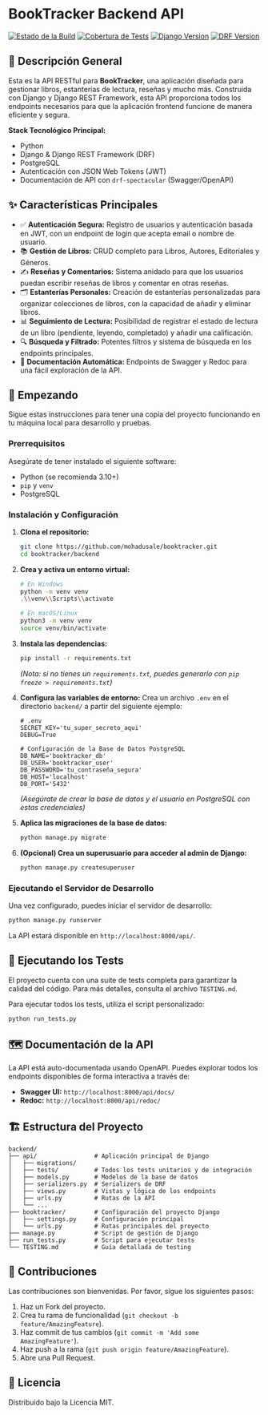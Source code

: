 # BookTracker Backend API

[![Estado de la Build](https://img.shields.io/badge/build-passing-brightgreen)](https://github.com/mohadusale/booktracker)
[![Cobertura de Tests](https://img.shields.io/badge/coverage-95%25-success)](./TESTING.md)
[![Django Version](https://img.shields.io/badge/django-5.2-blue)](https://www.djangoproject.com/)
[![DRF Version](https://img.shields.io/badge/DRF-3.15-blue)](https://www.django-rest-framework.org/)

## 📖 Descripción General

Esta es la API RESTful para **BookTracker**, una aplicación diseñada para gestionar libros, estanterías de lectura, reseñas y mucho más. Construida con Django y Django REST Framework, esta API proporciona todos los endpoints necesarios para que la aplicación frontend funcione de manera eficiente y segura.

**Stack Tecnológico Principal:**
- Python
- Django & Django REST Framework (DRF)
- PostgreSQL
- Autenticación con JSON Web Tokens (JWT)
- Documentación de API con `drf-spectacular` (Swagger/OpenAPI)

## ✨ Características Principales

- ✅ **Autenticación Segura:** Registro de usuarios y autenticación basada en JWT, con un endpoint de login que acepta email o nombre de usuario.
- 📚 **Gestión de Libros:** CRUD completo para Libros, Autores, Editoriales y Géneros.
- ✍️ **Reseñas y Comentarios:** Sistema anidado para que los usuarios puedan escribir reseñas de libros y comentar en otras reseñas.
- 🗂️ **Estanterías Personales:** Creación de estanterías personalizadas para organizar colecciones de libros, con la capacidad de añadir y eliminar libros.
- 📊 **Seguimiento de Lectura:** Posibilidad de registrar el estado de lectura de un libro (pendiente, leyendo, completado) y añadir una calificación.
- 🔍 **Búsqueda y Filtrado:** Potentes filtros y sistema de búsqueda en los endpoints principales.
- 📄 **Documentación Automática:** Endpoints de Swagger y Redoc para una fácil exploración de la API.

## 🚀 Empezando

Sigue estas instrucciones para tener una copia del proyecto funcionando en tu máquina local para desarrollo y pruebas.

### **Prerrequisitos**

Asegúrate de tener instalado el siguiente software:
- Python (se recomienda 3.10+)
- `pip` y `venv`
- PostgreSQL

### **Instalación y Configuración**

1.  **Clona el repositorio:**
    ```sh
    git clone https://github.com/mohadusale/booktracker.git
    cd booktracker/backend
    ```

2.  **Crea y activa un entorno virtual:**
    ```sh
    # En Windows
    python -m venv venv
    .\\venv\\Scripts\\activate

    # En macOS/Linux
    python3 -m venv venv
    source venv/bin/activate
    ```

3.  **Instala las dependencias:**
    ```sh
    pip install -r requirements.txt
    ```
    *(Nota: si no tienes un `requirements.txt`, puedes generarlo con `pip freeze > requirements.txt`)*

4.  **Configura las variables de entorno:**
    Crea un archivo `.env` en el directorio `backend/` a partir del siguiente ejemplo:
    ```env
    # .env
    SECRET_KEY='tu_super_secreto_aqui'
    DEBUG=True

    # Configuración de la Base de Datos PostgreSQL
    DB_NAME='booktracker_db'
    DB_USER='booktracker_user'
    DB_PASSWORD='tu_contraseña_segura'
    DB_HOST='localhost'
    DB_PORT='5432'
    ```
    *(Asegúrate de crear la base de datos y el usuario en PostgreSQL con estas credenciales)*

5.  **Aplica las migraciones de la base de datos:**
    ```sh
    python manage.py migrate
    ```

6.  **(Opcional) Crea un superusuario para acceder al admin de Django:**
    ```sh
    python manage.py createsuperuser
    ```

### **Ejecutando el Servidor de Desarrollo**

Una vez configurado, puedes iniciar el servidor de desarrollo:
```sh
python manage.py runserver
```
La API estará disponible en `http://localhost:8000/api/`.

## 🧪 Ejecutando los Tests

El proyecto cuenta con una suite de tests completa para garantizar la calidad del código. Para más detalles, consulta el archivo `TESTING.md`.

Para ejecutar todos los tests, utiliza el script personalizado:
```sh
python run_tests.py
```

## 🗺️ Documentación de la API

La API está auto-documentada usando OpenAPI. Puedes explorar todos los endpoints disponibles de forma interactiva a través de:

- **Swagger UI:** `http://localhost:8000/api/docs/`
- **Redoc:** `http://localhost:8000/api/redoc/`

## 🏗️ Estructura del Proyecto

```
backend/
├── api/                # Aplicación principal de Django
│   ├── migrations/
│   ├── tests/          # Todos los tests unitarios y de integración
│   ├── models.py       # Modelos de la base de datos
│   ├── serializers.py  # Serializers de DRF
│   ├── views.py        # Vistas y lógica de los endpoints
│   ├── urls.py         # Rutas de la API
│   └── ...
├── booktracker/        # Configuración del proyecto Django
│   ├── settings.py     # Configuración principal
│   └── urls.py         # Rutas principales del proyecto
├── manage.py           # Script de gestión de Django
├── run_tests.py        # Script para ejecutar tests
└── TESTING.md          # Guía detallada de testing
```

## 🤝 Contribuciones

Las contribuciones son bienvenidas. Por favor, sigue los siguientes pasos:
1.  Haz un Fork del proyecto.
2.  Crea tu rama de funcionalidad (`git checkout -b feature/AmazingFeature`).
3.  Haz commit de tus cambios (`git commit -m 'Add some AmazingFeature'`).
4.  Haz push a la rama (`git push origin feature/AmazingFeature`).
5.  Abre una Pull Request.

## 📜 Licencia

Distribuido bajo la Licencia MIT.